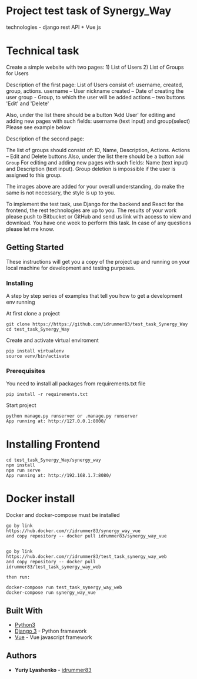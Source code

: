# Project test task of Synergy_Way
technologies - django rest API + Vue js


# Technical task
Create a simple website with two pages: 1) List of Users 2) List of Groups for Users 

Description of the first page:
List of Users consist of: username, created, group, actions.
username – User nickname 
created – Date of creating the user
group - Group, to which the user will be added 
actions – two buttons 'Edit' and 'Delete'

Also, under the list there should be a button ‘Add User'
for editing and adding new pages with such fields: username (text input) and group(select)
Please see example below

Description of the second page:

The list of groups should consist of: ID, Name, Description, Actions.
Actions – Edit and Delete buttons 
Also, under the list there should be a button `Add Group`
For editing and adding new pages with such fields: Name (text input) and Description (text input).
Group deletion is impossible if the user is assigned to this group. 


The images above are added for your overall understanding, do make the same is not necessary, the style is up to you.

To implement the test task, use Django for the backend and React for the frontend, the rest technologies are up to you.
The results of your work please push to Bitbucket or GitHub and send us link with access to view and download. 
You have one week to perform this task. In case of any questions please let me know.  

## Getting Started

These instructions will get you a copy of the project up and running on your local machine for development and testing purposes.

### Installing

A step by step series of examples that tell you how to get a development env running

At first clone a project

```
git clone https://https://github.com/idrummer83/test_task_Synergy_Way
cd test_task_Synergy_Way
```

Create and activate virtual enviroment

```
pip install virtualenv
source venv/bin/activate
```

### Prerequisites

You need to install all packages from requirements.txt file

```
pip install -r requirements.txt
```

Start project

```
python manage.py runserver or .manage.py runserver
App running at: http://127.0.0.1:8000/
```

# Installing Frontend

```
cd test_task_Synergy_Way/synergy_way
npm install
npm run serve
App running at: http://192.168.1.7:8080/
```

# Docker install

Docker and docker-compose must be installed

```
go by link
https://hub.docker.com/r/idrummer83/synergy_way_vue
and copy repository -- docker pull idrummer83/synergy_way_vue


go by link 
https://hub.docker.com/r/idrummer83/test_task_synergy_way_web
and copy repository -- docker pull idrummer83/test_task_synergy_way_web

then run:

docker-compose run test_task_synergy_way_web
docker-compose run synergy_way_vue

```

## Built With

* [Python3](https://www.python.org/download/releases/3.0/)
* [Django 3](https://maven.apache.org/) - Python framework
* [Vue](https://vuejs.org/) - Vue javascript framework

## Authors

* **Yuriy Lyashenko** - [idrummer83](https://github.com/idrummer83)
